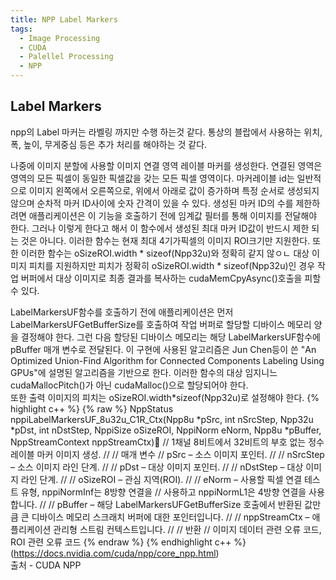 ```yaml
---
title: NPP Label Markers
tags:
  - Image Processing
  - CUDA
  - Palellel Processing
  - NPP
---
```


## Label Markers
 npp의 Label 마커는 라벨링 까지만 수행 하는것 같다. 통상의 블랍에서 사용하는 위치, 폭, 높이, 무게중심 등은 추가 처리를 해야하는 것 같다. 
<!--more-->
 나중에 이미지 분할에 사용할 이미지 연결 영역 레이블 마커를 생성한다.
 연결된 영역은 영역의 모든 픽셀이 동일한 픽셀값을 갖는 모든 픽셀 영역이다. 마커레이블 id는 일반적으로 이미지 왼쪽에서 오른쪽으로, 위에서 아래로 값이 증가하며 특정 순서로 생성되지 않으며 순차적 마커 ID사이에 숫자 간격이 있을 수 있다. 생성된 마커 ID의 수를 제한하려면 애플리케이션은 이 기능을 호출하기 전에 임계값 필터를 통해 이미지를 전달해야 한다. 그러나 이렇게 한다고 해서 이 함수에서 생성된 최대 마커 ID값이 반드시 제한 되는 것은 아니다. 이러한 함수는 현재 최대 4기가픽셀의 이미지 ROI크기만 지원한다. 또한 이러한 함수는 oSizeROI.width * sizeof(Npp32u)와 정확히 같지 않ㅇㄴ 대상 이미지 피치를 지원하지만 피치가 정확히 oSizeROI.width * sizeof(Npp32u)인 경우 작업 버퍼에서 대상 이미지로 최종 결과를 복사하는 cudaMemCpyAsync()호출을 피할 수 있다.  
  
 LabelMarkersUF함수를 호출하기 전에 애플리케이션은 먼저 LabelMarkersUFGetBufferSize를 호출하여 작업 버퍼로 할당할 디바이스 메모리 양을 결정해야 한다. 그런 다음 할당된 디바이스 메모리는 해당 LabelMarkersUF함수에 pBuffer 매개 변수로 전달된다.
 이 구현에 사용된 알고리즘은 Jun Chen등이 쓴 "An Optimized Union-Find Algorithm for Connected Components Labeling Using GPUs"에 설명된 알고리즘을 기반으로 한다.
 이러한 함수의 대상 임지니느 cudaMallocPitch()가 아닌 cudaMalloc()으로 할당되어야 한다.  
 또한 출력 이미지의 피치는 oSizeROI.width*sizeof(Npp32u)로 설정해야 한다.
 {% highlight c++ %}
   {% raw %}
   NppStatus nppiLabelMarkersUF_8u32u_C1R_Ctx(Npp8u *pSrc, int nSrcStep, Npp32u *pDst, int nDstStep, NppiSize oSizeROI, NppiNorm eNorm, Npp8u *pBuffer, NppStreamContext nppStreamCtx)
   // 1채널 8비트에서 32비트의 부호 없는 정수 레이블 마커 이미지 생성.
   // 
   // 매개 변수
   // pSrc – 소스 이미지 포인터.
   // 
   // nSrcStep – 소스 이미지 라인 단계.
   // 
   // pDst – 대상 이미지 포인터.
   // 
   // nDstStep – 대상 이미지 라인 단계.
   // 
   // oSizeROI – 관심 지역(ROI).
   // 
   // eNorm – 사용할 픽셀 연결 테스트 유형, nppiNormInf는 8방향    연결을 // 사용하고 nppiNormL1은 4방향 연결을 사용합니다.
   // 
   // pBuffer – 해당 LabelMarkersUFGetBufferSize 호출에서 반환된 값만큼 큰 디바이스 메모리 스크래치 버퍼에 대한 포인터입니다.
   // 
   // nppStreamCtx – 애플리케이션 관리형 스트림 컨텍스트입니다.
   // 
   // 반환
   // 이미지 데이터 관련 오류 코드, ROI 관련 오류 코드
   {% endraw %}
 {% endhighlight c++ %}
 (https://docs.nvidia.com/cuda/npp/core_npp.html)  
출처 - CUDA NPP